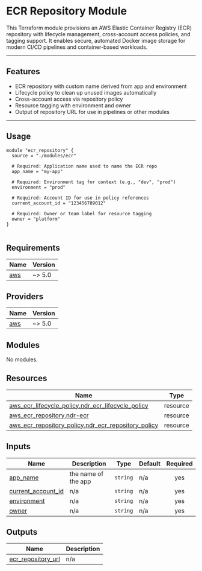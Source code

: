 # ECR Repository Module

This Terraform module provisions an AWS Elastic Container Registry (ECR) repository with lifecycle management, cross-account access policies, and tagging support. It enables secure, automated Docker image storage for modern CI/CD pipelines and container-based workloads.

---

## Features

- ECR repository with custom name derived from app and environment
- Lifecycle policy to clean up unused images automatically
- Cross-account access via repository policy
- Resource tagging with environment and owner
- Output of repository URL for use in pipelines or other modules

---

## Usage

```hcl
module "ecr_repository" {
  source = "./modules/ecr"

  # Required: Application name used to name the ECR repo
  app_name = "my-app"

  # Required: Environment tag for context (e.g., "dev", "prod")
  environment = "prod"

  # Required: Account ID for use in policy references
  current_account_id = "123456789012"

  # Required: Owner or team label for resource tagging
  owner = "platform"
}


```

<!-- BEGIN_TF_DOCS -->

## Requirements

| Name                                                   | Version |
| ------------------------------------------------------ | ------- |
| <a name="requirement_aws"></a> [aws](#requirement_aws) | ~> 5.0  |

## Providers

| Name                                             | Version |
| ------------------------------------------------ | ------- |
| <a name="provider_aws"></a> [aws](#provider_aws) | ~> 5.0  |

## Modules

No modules.

## Resources

| Name                                                                                                                                                     | Type     |
| -------------------------------------------------------------------------------------------------------------------------------------------------------- | -------- |
| [aws_ecr_lifecycle_policy.ndr_ecr_lifecycle_policy](https://registry.terraform.io/providers/hashicorp/aws/latest/docs/resources/ecr_lifecycle_policy)    | resource |
| [aws_ecr_repository.ndr-ecr](https://registry.terraform.io/providers/hashicorp/aws/latest/docs/resources/ecr_repository)                                 | resource |
| [aws_ecr_repository_policy.ndr_ecr_repository_policy](https://registry.terraform.io/providers/hashicorp/aws/latest/docs/resources/ecr_repository_policy) | resource |

## Inputs

| Name                                                                                    | Description         | Type     | Default | Required |
| --------------------------------------------------------------------------------------- | ------------------- | -------- | ------- | :------: |
| <a name="input_app_name"></a> [app_name](#input_app_name)                               | the name of the app | `string` | n/a     |   yes    |
| <a name="input_current_account_id"></a> [current_account_id](#input_current_account_id) | n/a                 | `string` | n/a     |   yes    |
| <a name="input_environment"></a> [environment](#input_environment)                      | n/a                 | `string` | n/a     |   yes    |
| <a name="input_owner"></a> [owner](#input_owner)                                        | n/a                 | `string` | n/a     |   yes    |

## Outputs

| Name                                                                                      | Description |
| ----------------------------------------------------------------------------------------- | ----------- |
| <a name="output_ecr_repository_url"></a> [ecr_repository_url](#output_ecr_repository_url) | n/a         |

<!-- END_TF_DOCS -->
